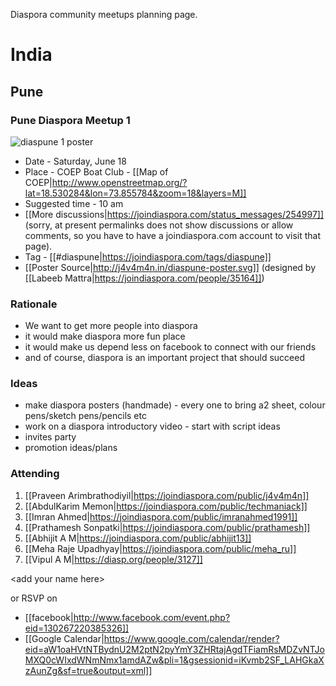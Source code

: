 Diaspora community meetups planning page.

# India

## Pune

### Pune Diaspora Meetup 1 

![diaspune 1 poster](https://joindiaspora.s3.amazonaws.com/uploads/images/scaled_full_0a0ccba222ea4e806225.jpg)

- Date - Saturday, June 18
- Place - COEP Boat Club - [[Map of COEP|http://www.openstreetmap.org/?lat=18.530284&lon=73.855784&zoom=18&layers=M]]
- Suggested time - 10 am
- [[More discussions|https://joindiaspora.com/status_messages/254997]] (sorry, at present permalinks does not show discussions or allow comments, so you have to have a joindiaspora.com account to visit that page).
- Tag - [[#diaspune|https://joindiaspora.com/tags/diaspune]]
- [[Poster Source|http://j4v4m4n.in/diaspune-poster.svg]] (designed by [[Labeeb Mattra|https://joindiaspora.com/people/35164]])

### Rationale

- We want to get more people into diaspora
 - it would make diaspora more fun place
 - it would make us depend less on facebook to connect with our friends
- and of course, diaspora is an important project that should succeed

### Ideas 

- make diaspora posters (handmade) - every one to bring a2 sheet, colour pens/sketch pens/pencils etc
- work on a diaspora introductory video - start with script ideas
- invites party
- promotion ideas/plans

### Attending
 1. [[Praveen Arimbrathodiyil|https://joindiaspora.com/public/j4v4m4n]]   
 1. [[AbdulKarim Memon|https://joindiaspora.com/public/techmaniack]]   
 1. [[Imran Ahmed|https://joindiaspora.com/public/imranahmed1991]]   
 1. [[Prathamesh Sonpatki|https://joindiaspora.com/public/prathamesh]]   
 1. [[Abhijit A M|https://joindiaspora.com/public/abhijit13]]
 1. [[Meha Raje Upadhyay|https://joindiaspora.com/public/meha_ru]]
 1. [[Vipul A M|https://diasp.org/people/3127]]

&lt;add your name here&gt;

or RSVP on 

- [[facebook|http://www.facebook.com/event.php?eid=130267220385326]]
- [[Google Calendar|https://www.google.com/calendar/render?eid=aW1oaHVtNTBydnU2M2ptN2pyYmY3ZHRtajAgdTFiamRsMDZvNTJoMXQ0cWIxdWNmNmx1amdAZw&pli=1&gsessionid=iKvmb2SF_LAHGkaXzAunZg&sf=true&output=xml]]